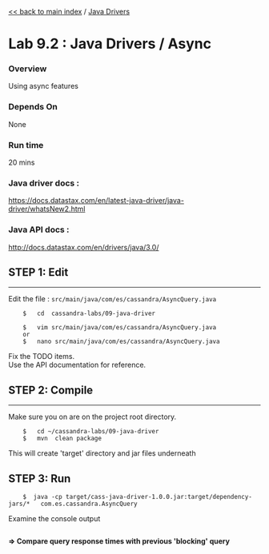 <link rel='stylesheet' href='../assets/css/main.css'/>

[<< back to main index](../README.md) / [Java Drivers](README.md) 

Lab 9.2 : Java Drivers / Async
====================

### Overview
Using async features

### Depends On 
None

### Run time
20 mins

### Java driver docs :
https://docs.datastax.com/en/latest-java-driver/java-driver/whatsNew2.html

### Java API docs :
http://docs.datastax.com/en/drivers/java/3.0/

## STEP 1: Edit
----------------------------
Edit the file : `src/main/java/com/es/cassandra/AsyncQuery.java`
```
    $   cd  cassandra-labs/09-java-driver

    $   vim src/main/java/com/es/cassandra/AsyncQuery.java
    or
    $   nano src/main/java/com/es/cassandra/AsyncQuery.java
```
Fix the TODO items.  
Use the API documentation for reference.  


## STEP 2:  Compile
----------------------------
Make sure you on are on the project root directory.
```
    $   cd ~/cassandra-labs/09-java-driver
    $   mvn  clean package
```
This will create 'target' directory and jar files underneath


## STEP 3: Run
```
    $  java -cp target/cass-java-driver-1.0.0.jar:target/dependency-jars/*   com.es.cassandra.AsyncQuery
```

Examine the console output
```console

```

**=> Compare query response times with previous 'blocking' query**
